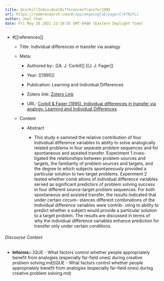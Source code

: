 ```yaml
---
title: @corkillIndividualDifferencesTransfer1995
url: https://roamresearch.com/#/app/megacoglab/page/Cr4fN2YLi
author: Joel Chan
date: Fri May 28 2021 23:10:55 GMT-0400 (Eastern Daylight Time)
---
```


- #[[references]]

    - Title: Individual differences in transfer via analogy

    - Meta:

        - Authored by:: [[A. J. Corkill]] [[J. J. Fager]]

        - Year: [[1995]]

        - Publication: Learning and Individual Differences

        - Zotero link: [Zotero Link](zotero://select/items/1_SIMCITA3)

        - URL: [Corkill & Fager (1995). Individual differences in transfer via analogy. Learning and Individual Differences](undefined)

    - Content

        - Abstract

            - This study e xamined the relative contribution of four individual difference variables to ability to solve analogically related problems in four separate problem sequences and for spontaneous and assisted transfer. Experiment 1 inves- tigated the relationships between problem sources and targets, the familiarity of problem sources and targets, and the degree to which subjects spontaneously provided a particular solution to two target problems. Experiment 2 tested whether comb ations of individual difference variables served as significant predictors of probIem solving success in four different source-target problem sequences. For both spontaneous and assisted transfer, the results indicated that under certain circum- stances different combinations of the tndividual difference variables were contrib- uting to ability to predict whether a subject would provide a particular solution to a target problem. The results are discussed in terms of why the individual difference variables enhance prediction for transfer only under certain conditions.

###### Discourse Context

- **Informs::** [QUE - What factors control whether people appropriately benefit from analogies (especially far-field ones) during creative problem solving.md](QUE - What factors control whether people appropriately benefit from analogies (especially far-field ones) during creative problem solving.md)

